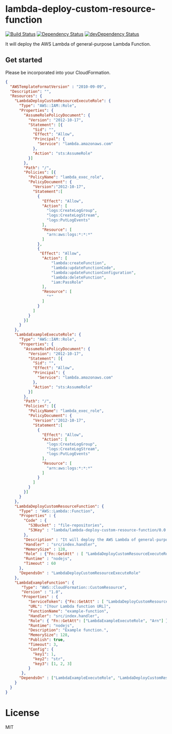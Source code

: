 # lambda-deploy-custom-resource-function

[![Build Status](https://travis-ci.org/k-kinzal/lambda-deploy-custom-resource-function.svg?branch=develop)](https://travis-ci.org/k-kinzal/lambda-deploy-custom-resource-function)
[![Dependency Status](https://david-dm.org/k-kinzal/lambda-deploy-custom-resource-function.png?theme=shields.io)](https://david-dm.org/k-kinzal/lambda-deploy-custom-resource-function)
[![devDependency Status](https://david-dm.org/k-kinzal/lambda-deploy-custom-resource-function/dev-status.png?theme=shields.io)](https://david-dm.org/k-kinzal/lambda-deploy-custom-resource-function#info=devDependencies)

It will deploy the AWS Lambda of general-purpose Lambda Function.

## Get started

Please be incorporated into your CloudFormation.

```json
{
  "AWSTemplateFormatVersion" : "2010-09-09",
  "Description": "",
  "Resources": {
    "LambdaDeployCustomResourceExecuteRole": {
      "Type": "AWS::IAM::Role",
      "Properties": {
        "AssumeRolePolicyDocument": {
          "Version": "2012-10-17",
          "Statement": [{
            "Sid": "",
            "Effect": "Allow",
            "Principal": {
              "Service": "lambda.amazonaws.com"
            },
            "Action": "sts:AssumeRole"
          }]
        },
        "Path": "/",
        "Policies": [{
          "PolicyName": "lambda_exec_role",
          "PolicyDocument": {
            "Version":"2012-10-17",
            "Statement":[
              {
                "Effect": "Allow",
                "Action": [
                  "logs:CreateLogGroup",
                  "logs:CreateLogStream",
                  "logs:PutLogEvents"
                ],
                "Resource": [
                  "arn:aws:logs:*:*:*"
                ]
              },
              {
               "Effect": "Allow",
                "Action": [
                    "lambda:createFunction",
                    "lambda:updateFunctionCode",
                    "lambda:updateFunctionConfiguration",
                    "lambda:deleteFunction",
                    "iam:PassRole"
                ],
                "Resource": [
                  "*"
                ]
              }
            ]
          }
        }]
      }
    },
    "LambdaExampleExecuteRole": {
      "Type": "AWS::IAM::Role",
      "Properties": {
        "AssumeRolePolicyDocument": {
          "Version": "2012-10-17",
          "Statement": [{
            "Sid": "",
            "Effect": "Allow",
            "Principal": {
              "Service": "lambda.amazonaws.com"
            },
            "Action": "sts:AssumeRole"
          }]
        },
        "Path": "/",
        "Policies": [{
          "PolicyName": "lambda_exec_role",
          "PolicyDocument": {
            "Version":"2012-10-17",
            "Statement":[
              {
                "Effect": "Allow",
                "Action": [
                  "logs:CreateLogGroup",
                  "logs:CreateLogStream",
                  "logs:PutLogEvents"
                ],
                "Resource": [
                  "arn:aws:logs:*:*:*"
                ]
              }
            ]
          }
        }]
      }
    },
    "LambdaDeployCustomResourceFunction": {
      "Type" : "AWS::Lambda::Function",
      "Properties" : {
        "Code" : {
          "S3Bucket" : "file-repositories",
          "S3Key" : "lambda/lambda-deploy-custom-resource-function/0.0.1.zip"
        },
        "Description" : "It will deploy the AWS Lambda of general-purpose Lambda Function.",
        "Handler" : "src/index.handler",
        "MemorySize" : 128,
        "Role" : {"Fn::GetAtt" : [ "LambdaDeployCustomResourceExecuteRole", "Arn" ]},
        "Runtime" : "nodejs",
        "Timeout" : 60
      },
      "DependsOn" : "LambdaDeployCustomResourceExecuteRole"
    },
    "LambdaExampleFunction": {
       "Type": "AWS::CloudFormation::CustomResource",
       "Version" : "1.0",
       "Properties" : {
          "ServiceToken": {"Fn::GetAtt" : [ "LambdaDeployCustomResourceFunction", "Arn" ]},
          "URL": "[Your Lambda function URL]",
          "FunctionName": "example-function",
          "Handler": "src/index.handler",
          "Role": { "Fn::GetAtt": ["LambdaExampleExecuteRole", "Arn"] },
          "Runtime": "nodejs",
          "Description": "Example function.",
          "MemorySize": 128,
          "Publish": true,
          "Timeout": 3,
          "Config": {
            "key1": 1,
            "key2": "str",
            "key3": [1, 2, 3]
          }
       },
      "DependsOn" : ["LambdaExampleExecuteRole", "LambdaDeployCustomResourceFunction"]
    }
  }
}
```

# License

MIT

